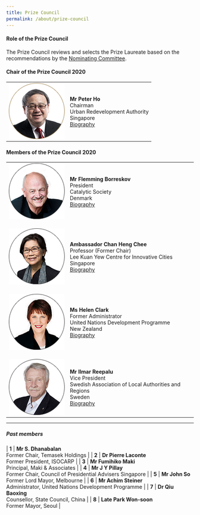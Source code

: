 ```yaml
---
title: Prize Council
permalink: /about/prize-council
---
```


#### **Role of the Prize Council**

The Prize Council reviews and selects the Prize Laureate based on the recommendations by the [Nominating Committee](/about/nominating-committee/).

#### **Chair of the Prize Council 2020**

<table style="width: 100%;" border="0" cellpadding="10">
<tbody>
<tr>
<td style="width: 150px;"><img src="/images/jury/peter-ho.png" alt="Peter Ho" /></td>
<td><strong>Mr Peter Ho</strong><br />Chairman<br />Urban Redevelopment Authority<br />Singapore<br><a href="/peter-ho/">Biography</a></td>
</tr>
</tbody>
</table>

#### **Members of the Prize Council 2020**

<table style="width: 100%;" border="0" cellpadding="10">
<tbody>
<tr>
<td style="width: 150px;"><img src="/images/jury/flemming-borreskov.png" alt="Flemming Borreskov" /><br></td>
<td><strong>Mr Flemming Borreskov</strong><br />President<br />Catalytic Society<br />Denmark<br><a href="/flemming-borreskov/">Biography</a></td>
</tr>
<tr>
<td><br><img src="/images/jury/chan-heng-chee.png" alt="Chan Heng Chee" /><br></td>
<td><br><strong>Ambassador Chan Heng Chee</strong><br />Professor (Former Chair)<br />Lee Kuan Yew Centre for Innovative Cities<br />Singapore<br><a href="/chan-heng-chee/">Biography</a></td>
</tr>
<tr>
<td><br><img src="/images/jury/helen-clark.png" alt="Helen Clark" /><br></td>
<td><br><strong>Ms Helen Clark</strong><br />Former Administrator<br />United Nations Development Programme<br />New Zealand<br><a href="/helen-clark/">Biography</a></td>
</tr>
<tr>
<td><br><img src="/images/jury/ilmar-reepalu.png" alt="Ilmar Reepalu" /><br></td>
<td><br><strong>Mr Ilmar Reepalu</strong><br />Vice President<br />Swedish Association of Local Authorities and Regions<br />Sweden<br><a href="/ilmar-reepalu/">Biography</a></td>
</tr> 
</tbody>
</table>

---

##### **Past members**

| **1** | **Mr S. Dhanabalan** <br> Former Chair, Temasek Holdings | 
| **2** | **Dr Pierre Laconte** <br> Former President, ISOCARP | 
| **3** | **Mr Fumihiko Maki** <br> Principal, Maki & Associates | 
| **4** | **Mr J Y Pillay** <br> Former Chair, Council of Presidential Advisers Singapore | 
| **5** | **Mr John So** <br> Former Lord Mayor, Melbourne | 
| **6** | **Mr Achim Steiner** <br> Administrator, United Nations Development Programme |
| **7** | **Dr Qiu Baoxing** <br> Counsellor, State Council, China |
| **8** | **Late Park Won-soon** <br> Former Mayor, Seoul |
